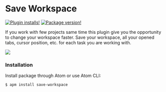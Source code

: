 Save Workspace
======

[![Plugin installs!](https://img.shields.io/apm/dm/save-workspace.svg?style=flat-square)](https://atom.io/packages/save-workspace)
[![Package version!](https://img.shields.io/apm/v/save-workspace.svg?style=flat-square)](https://atom.io/packages/save-workspace)

If you work with few projects same time this plugin give you the opportunity to change your workspace faster.  Save your workspace, all your opened tabs, cursor position, etc. for each task you are working with.

![](http://i.giphy.com/3o7TKuXYzfPg1gy0b6.gif)

### Installation

Install package through Atom or use Atom CLI:
```
$ apm install save-workspace
```
